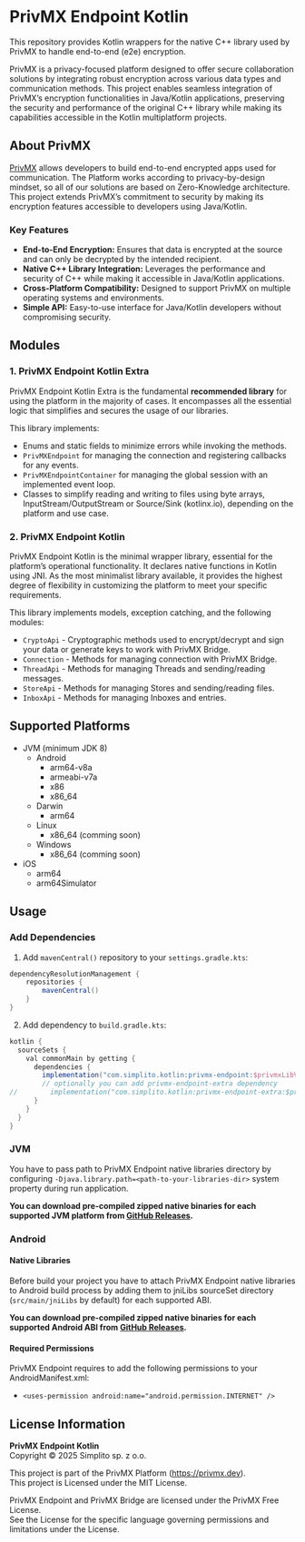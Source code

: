 # PrivMX Endpoint Kotlin

This repository provides Kotlin wrappers for the native C++ library used by PrivMX to handle
end-to-end (e2e) encryption.

PrivMX is a privacy-focused platform designed to offer secure collaboration solutions by integrating
robust encryption across various data types and communication methods. This project enables seamless
integration of PrivMX’s encryption functionalities in Java/Kotlin applications, preserving the
security and performance of the original C++ library while making its capabilities accessible in the
Kotlin multiplatform projects.

## About PrivMX

[PrivMX](https://privmx.dev) allows developers to build end-to-end encrypted apps used for
communication. The Platform works according to privacy-by-design mindset, so all of our solutions
are based on Zero-Knowledge architecture. This project extends PrivMX’s commitment to security by
making its encryption features accessible to developers using Java/Kotlin.

### Key Features

- **End-to-End Encryption:** Ensures that data is encrypted at the source and can only be decrypted
  by the intended recipient.
- **Native C++ Library Integration:** Leverages the performance and security of C++ while making it
  accessible in Java/Kotlin applications.
- **Cross-Platform Compatibility:** Designed to support PrivMX on multiple operating systems and
  environments.
- **Simple API:** Easy-to-use interface for Java/Kotlin developers without compromising security.

## Modules

### 1. PrivMX Endpoint Kotlin Extra

PrivMX Endpoint Kotlin Extra is the fundamental **recommended library** for using the platform
in the majority of cases. It encompasses all the essential logic that simplifies and secures the
usage of our libraries.

This library implements:

- Enums and static fields to minimize errors while invoking the methods.
- `PrivMXEndpoint` for managing the connection and registering callbacks for any events.
- `PrivMXEndpointContainer` for managing the global session with an implemented event loop.
- Classes to simplify reading and writing to files using byte arrays, InputStream/OutputStream or
  Source/Sink (kotlinx.io), depending on the platform and use case.

### 2. PrivMX Endpoint Kotlin

PrivMX Endpoint Kotlin is the minimal wrapper library, essential for the platform’s operational
functionality. It declares native functions in Kotlin using JNI. As the most minimalist library
available, it provides the highest degree of flexibility in customizing the platform to meet your
specific requirements.

This library implements models, exception catching, and the following modules:

- `CryptoApi` - Cryptographic methods used to encrypt/decrypt and sign your data or generate keys to
  work with PrivMX Bridge.
- `Connection` - Methods for managing connection with PrivMX Bridge.
- `ThreadApi` - Methods for managing Threads and sending/reading messages.
- `StoreApi` - Methods for managing Stores and sending/reading files.
- `InboxApi` - Methods for managing Inboxes and entries.

## Supported Platforms

* JVM (minimum JDK 8)
  * Android
    * arm64-v8a
    * armeabi-v7a
    * x86
    * x86_64
  * Darwin
    * arm64
  * Linux
    * x86_64 (comming soon)
  * Windows
    * x86_64 (comming soon)
* iOS
  * arm64
  * arm64Simulator

## Usage

### Add Dependencies

1. Add `mavenCentral()` repository to your `settings.gradle.kts`:

```groovy
dependencyResolutionManagement {
    repositories {
        mavenCentral()
    }
}
```

2. Add dependency to `build.gradle.kts`:

```groovy
kotlin {
  sourceSets {
    val commonMain by getting {
      dependencies {
        implementation("com.simplito.kotlin:privmx-endpoint:$privmxLibVersion")
        // optionally you can add privmx-endpoint-extra dependency
//        implementation("com.simplito.kotlin:privmx-endpoint-extra:$privmxLibVersion")
      }
    }
  }
}
```

### JVM
You have to pass path to PrivMX Endpoint native libraries directory by configuring 
`-Djava.library.path=<path-to-your-libraries-dir>` system property during run application.

**You can download pre-compiled zipped native binaries for each supported JVM platform from [GitHub Releases](https://github.com/simplito/privmx-endpoint-kotlin/releases).**

### Android
#### Native Libraries
Before build your project you have to attach PrivMX Endpoint native libraries to Android build process by adding them 
to jniLibs sourceSet directory (`src/main/jniLibs` by default) for each supported ABI.

**You can download pre-compiled zipped native binaries for each supported Android ABI from [GitHub Releases](https://github.com/simplito/privmx-endpoint-kotlin/releases).**

#### Required Permissions
PrivMX Endpoint requires to add the following permissions to your AndroidManifest.xml:
* `<uses-permission android:name="android.permission.INTERNET" />`  

## License Information

**PrivMX Endpoint Kotlin**\
Copyright © 2025 Simplito sp. z o.o.

This project is part of the PrivMX Platform (https://privmx.dev). \
This project is Licensed under the MIT License.

PrivMX Endpoint and PrivMX Bridge are licensed under the PrivMX Free License.\
See the License for the specific language governing permissions and limitations under the License.